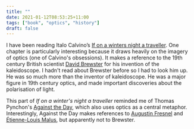 ```yaml
---
title: ""
date: 2021-01-12T08:53:25+11:00
tags: ["book", "optics", "history"]
draft: false
---
```

I have been reading Italo Calvino’s [If on a winters night a traveller](https://en.m.wikipedia.org/wiki/If_on_a_winter's_night_a_traveler). One chapter is particularly interesting because it draws heavily on the imagery of optics (one of Calvino's obsessions). It makes a reference to the 19th century British scientist [David Brewster](https://en.wikipedia.org/wiki/David_Brewster?wprov=sfti1) for his invention of the kaleidoscope. I hadn't read about Brewster before so I had to look him up. He was so much more than the inventor of kaleidoscope. He was a major figure in 19th century optics, and made important discoveries about the polarisation of light.

This part of _If on a winter's night a traveller_ reminded me of Thomas Pynchon's [Against the Day](https://en.m.wikipedia.org/wiki/Against_the_Day), which also uses optics as a central metaphor. Interestingly, Against the Day makes references to [Augustin Fresnel](https://en.wikipedia.org/wiki/Augustin-Jean_Fresnel?wprov=sfti1) and [Étienne-Louis Malus](https://en.wikipedia.org/wiki/%C3%89tienne-Louis_Malus?wprov=sfti1), but apparently not to Brewster. 
